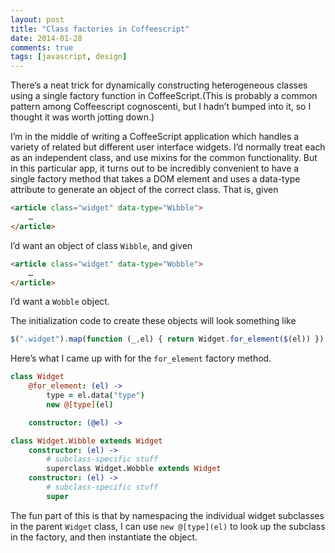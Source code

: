 ```yaml
---
layout: post
title: "Class factories in Coffeescript"
date: 2014-01-28
comments: true
tags: [javascript, design]
---
```



There’s a neat trick for dynamically constructing heterogeneous
classes using a single factory function in CoffeeScript.(This is
probably a common pattern among Coffeescript cognoscenti, but I hadn’t
bumped into it, so I thought it was worth jotting down.)


I’m in the middle of writing a CoffeeScript application which handles
a variety of related but different user interface widgets. I’d
normally treat each as an independent class, and use mixins for the
common functionality. But in this particular app, it turns out to be
incredibly convenient to have a single factory method that takes a DOM
element and uses a data-type attribute to generate an object of the
correct class. That is, given


``` html
<article class="widget" data-type="Wibble">
    …
</article>
```

I’d want an object of class `Wibble`, and given

``` html
<article class="widget" data-type="Wobble">
    …
</article>
```

I’d want a `Wobble` object.

The initialization code to create these objects will look something like


``` javascript
$(".widget").map(function (_,el) { return Widget.for_element($(el)) })
```

Here’s what I came up with for the `for_element` factory method.


``` coffeescript
class Widget
    @for_element: (el) ->
        type = el.data("type")
        new @[type](el)

    constructor: (@el) ->

class Widget.Wibble extends Widget
    constructor: (el) ->
        # subclass-specific stuff
        superclass Widget.Wobble extends Widget
    constructor: (el) ->
        # subclass-specific stuff
        super
```

The fun part of this is that by namespacing the individual widget
subclasses in the parent `Widget` class, I can use `new @[type](el)`
to look up the subclass in the factory, and then instantiate the
object.


